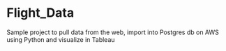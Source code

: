 # Flight_Data
Sample project to pull data from the web, import into Postgres db on AWS using Python and visualize in Tableau
